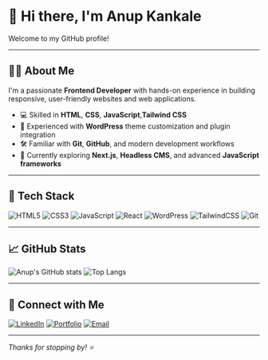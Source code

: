  # 👋 Hi there, I'm Anup Kankale

Welcome to my GitHub profile!

---

## 👨‍💻 About Me

I'm a passionate **Frontend Developer** with hands-on experience in building responsive, user-friendly websites and web applications.

- 💻 Skilled in **HTML**, **CSS**, **JavaScript**,**Tailwind CSS**
- 🧩 Experienced with **WordPress** theme customization and plugin integration
- 🛠️ Familiar with **Git**, **GitHub**, and modern development workflows
- 🌱 Currently exploring **Next.js**, **Headless CMS**, and advanced **JavaScript frameworks**
 

---

## 🧰 Tech Stack

![HTML5](https://img.shields.io/badge/-HTML5-E34F26?logo=html5&logoColor=white&style=flat)
![CSS3](https://img.shields.io/badge/-CSS3-1572B6?logo=css3&logoColor=white&style=flat)
![JavaScript](https://img.shields.io/badge/-JavaScript-F7DF1E?logo=javascript&logoColor=black&style=flat)
![React](https://img.shields.io/badge/-React-61DAFB?logo=react&logoColor=black&style=flat)
![WordPress](https://img.shields.io/badge/-WordPress-21759B?logo=wordpress&logoColor=white&style=flat)
![TailwindCSS](https://img.shields.io/badge/-TailwindCSS-38B2AC?logo=tailwind-css&logoColor=white&style=flat)
![Git](https://img.shields.io/badge/-Git-F05032?logo=git&logoColor=white&style=flat)

---

## 📈 GitHub Stats

![Anup's GitHub stats](https://github-readme-stats.vercel.app/api?username=Anupkankale&show_icons=true&theme=radical)
![Top Langs](https://github-readme-stats.vercel.app/api/top-langs/?username=Anupkankale&layout=compact&theme=radical)

---

## 🔗 Connect with Me

[![LinkedIn](https://img.shields.io/badge/LinkedIn-blue?style=flat&logo=linkedin)](https://www.linkedin.com/in/your-linkedin-profile)
[![Portfolio](https://img.shields.io/badge/Portfolio-000?style=flat&logo=vercel&logoColor=white)](https://your-portfolio.com)
[![Email](https://img.shields.io/badge/Email-D14836?style=flat&logo=gmail&logoColor=white)](mailto:your-email@example.com)

---

_Thanks for stopping by! ⭐_
